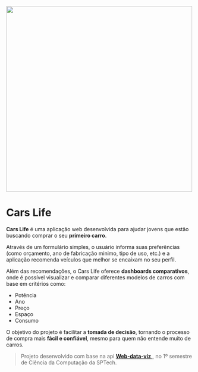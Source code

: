 <img src="https://media.discordapp.net/attachments/1358600625859858664/1379795510000484372/Logo.png?ex=68418a34&is=684038b4&hm=7af02e930393543388fb27e6959372b7654cd7fd23eff27821b95c34c76fc5aa" width="500px">

# Cars Life

**Cars Life** é uma aplicação web desenvolvida para ajudar jovens que estão buscando comprar o seu **primeiro carro**.

Através de um formulário simples, o usuário informa suas preferências (como orçamento, ano de fabricação minimo, tipo de uso, etc.) e a aplicação recomenda veículos que melhor se encaixam no seu perfil.  

Além das recomendações, o Cars Life oferece **dashboards comparativos**, onde é possível visualizar e comparar diferentes modelos de carros com base em critérios como:

- Potência
- Ano
- Preço
- Espaço
- Consumo 

O objetivo do projeto é facilitar a **tomada de decisão**, tornando o processo de compra mais **fácil e confiável**, mesmo para quem não entende muito de carros.

> Projeto desenvolvido com base na api <a href="https://github.com/BandTec/web-data-viz.git">**Web-data-viz** </a>, no 1º semestre de Ciência da Computação da SPTech.
